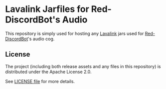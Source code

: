 # Lavalink Jarfiles for Red-DiscordBot's Audio

This repository is simply used for hosting any [Lavalink](https://github.com/lavalink-devs/Lavalink) jars used for [Red-DiscordBot](https://github.com/Cog-Creators/Red-DiscordBot)'s audio cog.

## License

The project (including both release assets and any files in this repository) is distributed under the Apache License 2.0.

See [LICENSE file](LICENSE) for more details.
